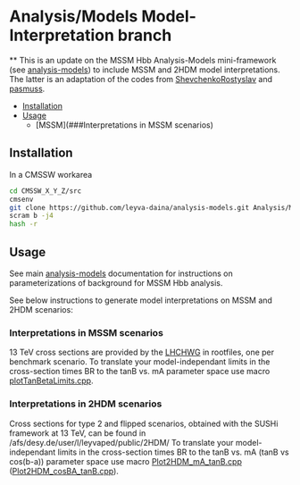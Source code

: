 # Analysis/Models Model-Interpretation branch

** This is an update on the MSSM Hbb Analysis-Models mini-framework (see [analysis-models](https://github.com/desy-cms/analysis-models)) to include MSSM and 2HDM model interpretations. The latter is an adaptation of the codes from [ShevchenkoRostyslav](https://github.com/ShevchenkoRostyslav/analysis/tree/myCodes/Analysis/MssmHbb/macros/limits) and [pasmuss](https://github.com/pasmuss/analysis-combine/tree/master/AnalysisLimits/PlottingTools).

* [Installation](#Installation)
* [Usage](#Usage)
   * [MSSM](###Interpretations in MSSM scenarios)

## Installation

In a CMSSW workarea

```bash
cd CMSSW_X_Y_Z/src
cmsenv
git clone https://github.com/leyva-daina/analysis-models.git Analysis/Models
scram b -j4
hash -r
```

## Usage
See main [analysis-models](https://github.com/desy-cms/analysis-models) documentation for instructions on parameterizations of background for MSSM Hbb analysis.

See below instructions to generate model interpretations on MSSM and 2HDM scenarios:

### Interpretations in MSSM scenarios
13 TeV cross sections are provided by the [LHCHWG](https://twiki.cern.ch/twiki/bin/view/LHCPhysics/LHCHWGMSSMNeutral#ROOT_histograms_2018_and_beyond) in rootfiles, one per benchmark scenario.
To translate your model-independant limits in the cross-section times BR to the tanB vs. mA parameter space use macro [plotTanBetaLimits.cpp]().

### Interpretations in 2HDM scenarios
Cross sections for type 2 and flipped scenarios, obtained with the SUSHi framework at 13 TeV, can be found in /afs/desy.de/user/l/leyvaped/public/2HDM/
To translate your model-independant limits in the cross-section times BR to the tanB vs. mA (tanB vs cos(b-a)) parameter space use macro [Plot2HDM_mA_tanB.cpp]() ([Plot2HDM_cosBA_tanB.cpp]()).
